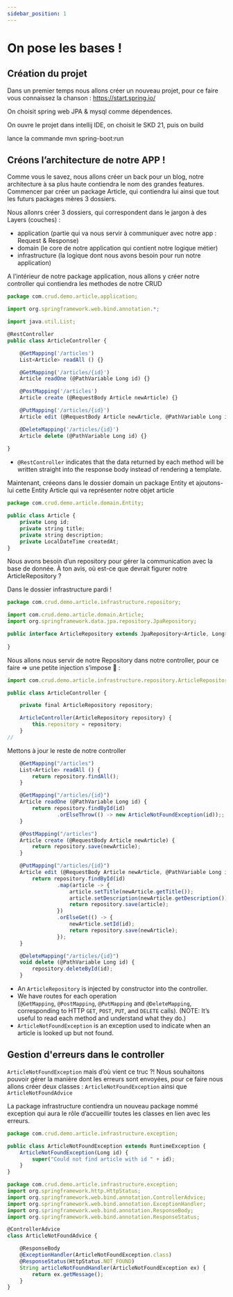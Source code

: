 ```yaml
---
sidebar_position: 1
---
```


# On pose les bases !

## Création du projet

Dans un premier temps nous allons créer un nouveau projet, pour ce faire vous connaissez la chanson : https://start.spring.io/

On choisit spring web JPA & mysql comme dépendences.

On ouvre le projet dans intellij IDE, on choisit le SKD 21, puis on build

lance la commande mvn spring-boot:run

## Créons l’architecture de notre APP !

Comme vous le savez, nous allons créer un back pour un blog, notre architecture à sa plus haute contiendra le nom des grandes features. Commencer par créer un package Article, qui contiendra lui ainsi que tout les futurs packages mères 3 dossiers.

Nous allonrs créer 3 dossiers, qui correspondent dans le jargon à des Layers (couches) :

- application (partie qui va nous servir à communiquer avec notre app : Request & Response)
- domain (le core de notre application qui contient notre logique métier)
- infrastructure (la logique dont nous avons besoin pour run notre application)

A l’intérieur de notre package application, nous allons y créer notre controller qui contiendra les methodes de notre CRUD

```js
package com.crud.demo.article.application;

import org.springframework.web.bind.annotation.*;

import java.util.List;

@RestController
public class ArticleController {

    @GetMapping('/articles')
    List<Article> readAll () {}

    @GetMapping('/articles/{id}')
    Article readOne (@PathVariable Long id) {}

    @PostMapping('/articles')
    Article create (@RequestBody Article newArticle) {}

    @PutMapping('/articles/{id}')
    Article edit (@RequestBody Article newArticle, @PathVariable Long id) {}

    @DeleteMapping('/articles/{id}')
    Article delete (@PathVariable Long id) {}
    
}
```

- `@RestController` indicates that the data returned by each method will be written straight into the response body instead of rendering a template.

Maintenant, créeons dans le dossier domain un package Entity et ajoutons-lui cette Entity Article qui va représenter notre objet article

```js
package com.crud.demo.article.domain.Entity;

public class Article {
    private Long id;
    private string title;
    private string description;
    private LocalDateTime createdAt;
}
```

Nous avons besoin d’un repository pour gérer la communication avec la base de donnée.
À ton avis, où est-ce que devrait figurer notre ArticleRepository ?

Dans le dossier infrastructure pardi !

```js
package com.crud.demo.article.infrastructure.repository;

import com.crud.demo.article.domain.Article;
import org.springframework.data.jpa.repository.JpaRepository;

public interface ArticleRepository extends JpaRepository<Article, Long> {
    
}
```

Nous allons nous servir de notre Repository dans notre controller, pour ce faire ⇒ une petite injection s’impose 💉 :

```js
import com.crud.demo.article.infrastructure.repository.ArticleRepository;

public class ArticleController {

    private final ArticleRepository repository;

    ArticleController(ArticleRepository repository) {
        this.repository = repository;
    }
//
```

Mettons à jour le reste de notre controller

```js
    @GetMapping("/articles")
    List<Article> readAll () {
        return repository.findAll();
    }

    @GetMapping("/articles/{id}")
    Article readOne (@PathVariable Long id) {
        return repository.findById(id)
                .orElseThrow(() -> new ArticleNotFoundException(id));;
    }

    @PostMapping("/articles")
    Article create (@RequestBody Article newArticle) {
        return repository.save(newArticle);
    }

    @PutMapping("/articles/{id}")
    Article edit (@RequestBody Article newArticle, @PathVariable Long id) {
        return repository.findById(id)
                .map(article -> {
                    article.setTitle(newArticle.getTitle());
                    article.setDescription(newArticle.getDescription());
                    return repository.save(article);
                })
                .orElseGet(() -> {
                    newArticle.setId(id);
                    return repository.save(newArticle);
                });
    }

    @DeleteMapping("/articles/{id}")
    void delete (@PathVariable Long id) {
        repository.deleteById(id);
    }
```

- An `ArticleRepository` is injected by constructor into the controller.
- We have routes for each operation (`@GetMapping`, `@PostMapping`, `@PutMapping` and `@DeleteMapping`, corresponding to HTTP `GET`, `POST`, `PUT`, and `DELETE` calls). (NOTE: It’s useful to read each method and understand what they do.)
- `ArticleNotFoundException` is an exception used to indicate when an article is looked up but not found.

## Gestion d'erreurs dans le controller

`ArticleNotFoundException` mais d’où vient ce truc ?!
Nous souhaitons pouvoir gérer la manière dont les erreurs sont envoyées, pour ce faire nous allons créer deux classes : `ArticleNotFoundException` ainsi que `ArticleNotFoundAdvice`

La package infrastructure contiendra un nouveau package nommé exception qui aura le rôle d’accueillir toutes les classes en lien avec les erreurs.

```js
package com.crud.demo.article.infrastructure.exception;

public class ArticleNotFoundException extends RuntimeException {
    ArticleNotFoundException(Long id) {
        super("Could not find article with id " + id);
    }
}
```

```js
package com.crud.demo.article.infrastructure.exception;
import org.springframework.http.HttpStatus;
import org.springframework.web.bind.annotation.ControllerAdvice;
import org.springframework.web.bind.annotation.ExceptionHandler;
import org.springframework.web.bind.annotation.ResponseBody;
import org.springframework.web.bind.annotation.ResponseStatus;

@ControllerAdvice
class ArticleNotFoundAdvice {

    @ResponseBody
    @ExceptionHandler(ArticleNotFoundException.class)
    @ResponseStatus(HttpStatus.NOT_FOUND)
    String articleNotFoundHandler(ArticleNotFoundException ex) {
        return ex.getMessage();
    }
}
```
